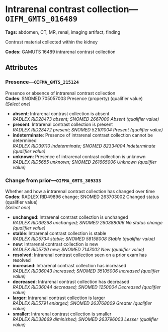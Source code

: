 # Intrarenal contrast collection—`OIFM_GMTS_016489`

**Tags:** abdomen, CT, MR, renal, imaging artifact, finding

Contrast material collected within the kidney

**Codes:** GAMUTS 16489 intrarenal contrast collection

## Attributes

### Presence—`OIFMA_GMTS_215124`

Presence or absence of intrarenal contrast collection  
**Codes**: SNOMED 705057003 Presence (property) (qualifier value)  
*(Select one)*

- **absent**: Intrarenal contrast collection is absent  
_RADLEX RID28473 absent; SNOMED 2667000 Absent (qualifier value)_
- **present**: Intrarenal contrast collection is present  
_RADLEX RID28472 present; SNOMED 52101004 Present (qualifier value)_
- **indeterminate**: Presence of intrarenal contrast collection cannot be determined  
_RADLEX RID39110 indeterminate; SNOMED 82334004 Indeterminate (qualifier value)_
- **unknown**: Presence of intrarenal contrast collection is unknown  
_RADLEX RID5655 unknown; SNOMED 261665006 Unknown (qualifier value)_

### Change from prior—`OIFMA_GMTS_309333`

Whether and how a intrarenal contrast collection has changed over time  
**Codes**: RADLEX RID49896 change; SNOMED 263703002 Changed status (qualifier value)  
*(Select one)*

- **unchanged**: Intrarenal contrast collection is unchanged  
_RADLEX RID39268 unchanged; SNOMED 260388006 No status change (qualifier value)_
- **stable**: Intrarenal contrast collection is stable  
_RADLEX RID5734 stable; SNOMED 58158008 Stable (qualifier value)_
- **new**: Intrarenal contrast collection is new  
_RADLEX RID5720 new; SNOMED 7147002 New (qualifier value)_
- **resolved**: Intrarenal contrast collection seen on a prior exam has resolved  
- **increased**: Intrarenal contrast collection has increased  
_RADLEX RID36043 increased; SNOMED 35105006 Increased (qualifier value)_
- **decreased**: Intrarenal contrast collection has decreased  
_RADLEX RID36044 decreased; SNOMED 1250004 Decreased (qualifier value)_
- **larger**: Intrarenal contrast collection is larger  
_RADLEX RID5791 enlarged; SNOMED 263768009 Greater (qualifier value)_
- **smaller**: Intrarenal contrast collection is smaller  
_RADLEX RID38669 diminished; SNOMED 263796003 Lesser (qualifier value)_